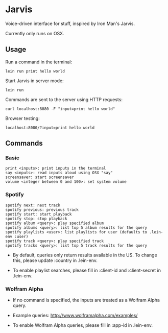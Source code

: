 # Jarvis

Voice-driven interface for stuff, inspired by Iron Man's Jarvis.

Currently only runs on OSX.

## Usage

Run a command in the terminal:

    lein run print hello world

Start Jarvis in server mode:

    lein run

Commands are sent to the server using HTTP requests:

    curl localhost:8080 -F "input=print hello world"

Browser testing:

    localhost:8080/?input=print hello world

## Commands

### Basic

    print <inputs>: print inputs in the terminal
    say <inputs>: read inputs aloud using OSX "say"
    screensaver: start screensaver
    volume <integer between 0 and 100>: set system volume

### Spotify

    spotify next: next track
    spotify previous: previous track
    spotify start: start playback
    spotify stop: stop playback
    spotify album <query>: play specified album
    spotify albums <query>: list top 5 album results for the query
    spotify playlists <user>: list playlists for user (defaults to .lein-env :user)
    spotify track <query>: play specified track
    spotify tracks <query>: list top 5 track results for the query

* By default, queries only return results available in the US. To change this, please update :country in .lein-env.

* To enable playlist searches, please fill in :client-id and :client-secret in .lein-env.

### Wolfram Alpha

* If no command is specified, the inputs are treated as a Wolfram Alpha query.

* Example queries: http://www.wolframalpha.com/examples/

* To enable Wolfram Alpha queries, please fill in :app-id in .lein-env.
